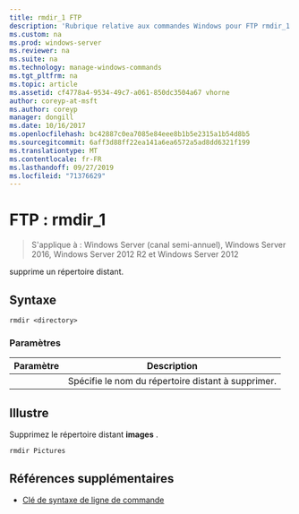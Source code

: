 ```yaml
---
title: rmdir_1 FTP
description: 'Rubrique relative aux commandes Windows pour FTP rmdir_1 '
ms.custom: na
ms.prod: windows-server
ms.reviewer: na
ms.suite: na
ms.technology: manage-windows-commands
ms.tgt_pltfrm: na
ms.topic: article
ms.assetid: cf4778a4-9534-49c7-a061-850dc3504a67 vhorne
author: coreyp-at-msft
ms.author: coreyp
manager: dongill
ms.date: 10/16/2017
ms.openlocfilehash: bc42887c0ea7085e84eee8b1b5e2315a1b54d8b5
ms.sourcegitcommit: 6aff3d88ff22ea141a6ea6572a5ad8dd6321f199
ms.translationtype: MT
ms.contentlocale: fr-FR
ms.lasthandoff: 09/27/2019
ms.locfileid: "71376629"
---
```

# <a name="ftp-rmdir_1"></a>FTP : rmdir_1

>S'applique à : Windows Server (canal semi-annuel), Windows Server 2016, Windows Server 2012 R2 et Windows Server 2012

supprime un répertoire distant.   
## <a name="syntax"></a>Syntaxe  
```  
rmdir <directory>  
```  
### <a name="parameters"></a>Paramètres  

|  Paramètre  |                      Description                      |
|-------------|-------------------------------------------------------|
| <directory> | Spécifie le nom du répertoire distant à supprimer. |

## <a name="BKMK_Examples"></a>Illustre  
Supprimez le répertoire distant **images** .  
```  
rmdir Pictures  
```  
## <a name="additional-references"></a>Références supplémentaires  
-   [Clé de syntaxe de ligne de commande](command-line-syntax-key.md)  
